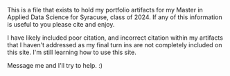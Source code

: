 This is a file that exists to hold my portfolio artifacts for my Master in Applied Data Science for Syracuse, class of 2024. 
If any of this information is useful to you please cite and enjoy. 

I have likely included poor citation, and incorrect citation within my artifacts that I haven't addressed as my final turn ins are not completely included on this site. 
I'm still learning how to use this site. 

Message me and I'll try to help. :)
